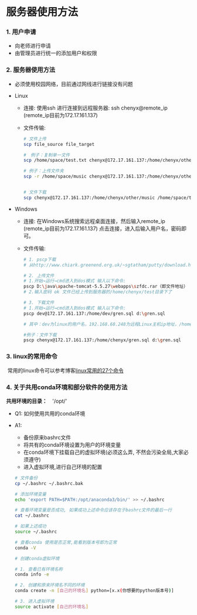 # 服务器使用方法

### 1. 用户申请

+ 向老师进行申请
+ 由管理员进行统一的添加用户和权限

### 2. 服务器使用方法

+ 必须使用校园网络，目前通过网线进行链接没有问题

+ Linux

  + 连接: 使用ssh 进行连接到远程服务器: ssh chenyx@remote_ip  (remote_ip目前为172.17.161.137)

  + 文件传输: 

    ~~~bash
    # 文件上传
    scp file_source file_target
    
    #　例子：复制单一文件
    scp /home/space/test.txt chenyx@172.17.161.137:/home/chenyx/other/music
    
    # 例子：上传文件夹
    scp -r /home/space/music chenyx@172.17.161.137:/home/chenyx/other/music
    
    
    # 文件下载
    scp chenyx@172.17.161.137:/home/chenyx/other/music /home/space/test.txt
    ~~~

+ Windows

  + 连接: 在Windows系统搜索远程桌面连接，然后输入remote_ip  (remote_ip目前为172.17.161.137) 点击连接，进入后输入用户名，密码即可。

  + 文件传输: 
    ~~~bash
    # 1. pscp下载
    # 从http://www.chiark.greenend.org.uk/~sgtatham/putty/download.html 下载pscp，将其放入windows的system32文件夹下
    
    # 2. 上传文件
    # 1.开始→运行→cmd进入到dos模式 输入以下命令:
    pscp D:\java\apache-tomcat-5.5.27\webapps\szfdc.rar（即文件地址） chenyx@172.17.161.137:/home/chenyx/test
    # 2.输入密码 ok 文件已经上传到服务器的/home/chenyx/test目录下了
    
    # 3. 下载文件
    # 1.开始→运行→cmd进入到dos模式 输入以下命令:
    pscp dev@172.17.161.137:/home/dev/gren.sql d:\gren.sql
    
    # 其中：dev为linux的用户名，192.168.68.248为远程Linux主机ip地址，/home/dev/gren.sql为linux下的文件，d:\gren.sql为保存在本地的文件。
    
    #例子：文件下载
    pscp chenyx@172.17.161.137:/home/chenyx/gren.sql d:\gren.sql
    ~~~

 ### 3. linux的常用命令

​    常用的linux命令可以参考博客[linux常用的27个命令](https://www.jianshu.com/p/0056d671ea6d)

### 4. 关于共用conda环境和部分软件的使用方法

**共用环境的目录：**　'/opt/'

+ Q1: 如何使用共用的conda环境

+ A1: 

  + 备份原来bashrc文件
  + 将共有的conda环境设置为用户的环境变量
  + 在conda环境下挂载自己的虚拟环境(必须这么弄, 不然会污染全局,大家必须遵守)
  + 进入虚拟环境,进行自己环境的配置

  ~~~bash
  # 文件备份
  cp ~/.bashrc ~/.bashrc.bak
  
  # 添加环境变量
  echo 'export PATH=$PATH:/opt/anaconda3/bin/' >> ~/.bashrc
  
  # 查看环境变量是否成功, 如果成功上述命令应该存在于bashrc文件的最后一行
  cat ~/.bashrc
  
  # 如果上述成功
  source ~/.bashrc
  
  # 查看conda 使用是否正常,能看到版本号即为正常
  conda -V
  
  # 创建conda虚拟环境
  
  # 1. 查看已有环境名称
  conda info -e
  
  # 2. 创建和原来环境名不同的环境
  conda create -n [自己的环境名] python=[x.x(你想要的python版本号)]
  
  # 3. 进入虚拟环境
  source activate [自己的环境名]
  ~~~

  